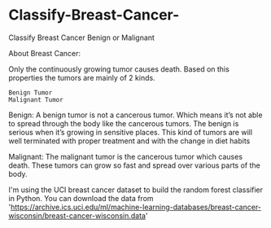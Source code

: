# Classify-Breast-Cancer-
Classify Breast Cancer Benign or Malignant

About Breast Cancer:

Only the continuously growing tumor causes death. Based on this properties the tumors are mainly of 2 kinds.


    Benign Tumor
    Malignant Tumor

Benign:
A benign tumor is not a cancerous tumor. Which means it’s not able to spread through the body like the cancerous tumors. The benign is serious when it’s growing in sensitive places. This kind of tumors are will well terminated with proper treatment and with the change in diet habits

Malignant:
The malignant tumor is the cancerous tumor which causes death. These tumors can grow so fast and spread over various parts of the body.

I'm using the UCI breast cancer dataset to build the random forest classifier in Python. You can download the data from 
'https://archive.ics.uci.edu/ml/machine-learning-databases/breast-cancer-wisconsin/breast-cancer-wisconsin.data'

